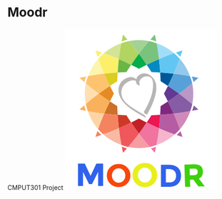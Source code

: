 # Moodr
CMPUT301 Project
![Logo](https://github.com/CMPUT301W17T08/Moodr/blob/master/doc/MOODR.PNG)
